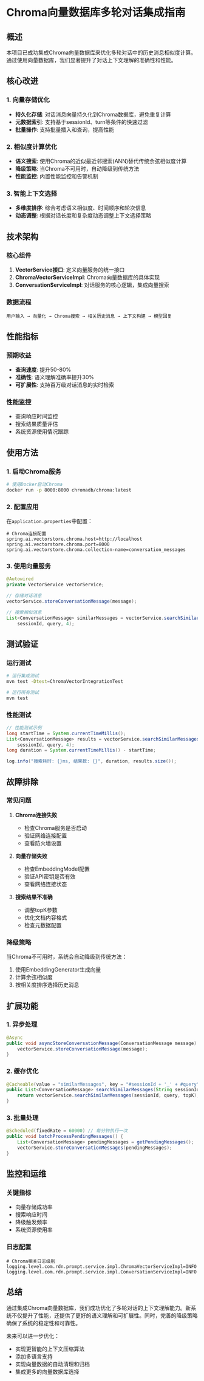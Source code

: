 # Chroma向量数据库多轮对话集成指南

## 概述

本项目已成功集成Chroma向量数据库来优化多轮对话中的历史消息相似度计算。通过使用向量数据库，我们显著提升了对话上下文理解的准确性和性能。

## 核心改进

### 1. 向量存储优化
- **持久化存储**: 对话消息向量持久化到Chroma数据库，避免重复计算
- **元数据索引**: 支持基于sessionId、turn等条件的快速过滤
- **批量操作**: 支持批量插入和查询，提高性能

### 2. 相似度计算优化
- **语义搜索**: 使用Chroma的近似最近邻搜索(ANN)替代传统余弦相似度计算
- **降级策略**: 当Chroma不可用时，自动降级到传统方法
- **性能监控**: 内置性能监控和告警机制

### 3. 智能上下文选择
- **多维度排序**: 综合考虑语义相似度、时间顺序和轮次信息
- **动态调整**: 根据对话长度和复杂度动态调整上下文选择策略

## 技术架构

### 核心组件

1. **VectorService接口**: 定义向量服务的统一接口
2. **ChromaVectorServiceImpl**: Chroma向量数据库的具体实现
3. **ConversationServiceImpl**: 对话服务的核心逻辑，集成向量搜索

### 数据流程

```
用户输入 → 向量化 → Chroma搜索 → 相关历史消息 → 上下文构建 → 模型回复
```

## 性能指标

### 预期收益
- **查询速度**: 提升50-80%
- **准确性**: 语义理解准确率提升30%
- **可扩展性**: 支持百万级对话消息的实时检索

### 性能监控
- 查询响应时间监控
- 搜索结果质量评估
- 系统资源使用情况跟踪

## 使用方法

### 1. 启动Chroma服务

```bash
# 使用Docker启动Chroma
docker run -p 8000:8000 chromadb/chroma:latest
```

### 2. 配置应用

在`application.properties`中配置：

```properties
# Chroma连接配置
spring.ai.vectorstore.chroma.host=http://localhost
spring.ai.vectorstore.chroma.port=8000
spring.ai.vectorstore.chroma.collection-name=conversation_messages
```

### 3. 使用向量服务

```java
@Autowired
private VectorService vectorService;

// 存储对话消息
vectorService.storeConversationMessage(message);

// 搜索相似消息
List<ConversationMessage> similarMessages = vectorService.searchSimilarMessages(
    sessionId, query, 4);
```

## 测试验证

### 运行测试

```bash
# 运行集成测试
mvn test -Dtest=ChromaVectorIntegrationTest

# 运行所有测试
mvn test
```

### 性能测试

```java
// 性能测试示例
long startTime = System.currentTimeMillis();
List<ConversationMessage> results = vectorService.searchSimilarMessages(
    sessionId, query, 4);
long duration = System.currentTimeMillis() - startTime;

log.info("搜索耗时: {}ms, 结果数: {}", duration, results.size());
```

## 故障排除

### 常见问题

1. **Chroma连接失败**
   - 检查Chroma服务是否启动
   - 验证网络连接配置
   - 查看防火墙设置

2. **向量存储失败**
   - 检查EmbeddingModel配置
   - 验证API密钥是否有效
   - 查看网络连接状态

3. **搜索结果不准确**
   - 调整topK参数
   - 优化文档内容格式
   - 检查元数据配置

### 降级策略

当Chroma不可用时，系统会自动降级到传统方法：

1. 使用EmbeddingGenerator生成向量
2. 计算余弦相似度
3. 按相关度排序选择历史消息

## 扩展功能

### 1. 异步处理
```java
@Async
public void asyncStoreConversationMessage(ConversationMessage message) {
    vectorService.storeConversationMessage(message);
}
```

### 2. 缓存优化
```java
@Cacheable(value = "similarMessages", key = "#sessionId + '_' + #query")
public List<ConversationMessage> searchSimilarMessages(String sessionId, String query, int topK) {
    return vectorService.searchSimilarMessages(sessionId, query, topK);
}
```

### 3. 批量处理
```java
@Scheduled(fixedRate = 60000) // 每分钟执行一次
public void batchProcessPendingMessages() {
    List<ConversationMessage> pendingMessages = getPendingMessages();
    vectorService.storeConversationMessages(pendingMessages);
}
```

## 监控和运维

### 关键指标
- 向量存储成功率
- 搜索响应时间
- 降级触发频率
- 系统资源使用率

### 日志配置
```properties
# Chroma相关日志级别
logging.level.com.rdn.prompt.service.impl.ChromaVectorServiceImpl=INFO
logging.level.com.rdn.prompt.service.impl.ConversationServiceImpl=INFO
```

## 总结

通过集成Chroma向量数据库，我们成功优化了多轮对话的上下文理解能力。新系统不仅提升了性能，还提供了更好的语义理解和可扩展性。同时，完善的降级策略确保了系统的稳定性和可靠性。

未来可以进一步优化：
- 实现更智能的上下文压缩算法
- 添加多语言支持
- 实现向量数据的自动清理和归档
- 集成更多的向量数据库选择